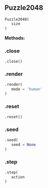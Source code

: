 #


## Puzzle2048
```python 
Puzzle2048(
   size
)
```




**Methods:**


### .close
```python
.close()
```


### .render
```python
.render(
   mode = 'human'
)
```


### .reset
```python
.reset()
```


### .seed
```python
.seed(
   seed = None
)
```


### .step
```python
.step(
   action
)
```

